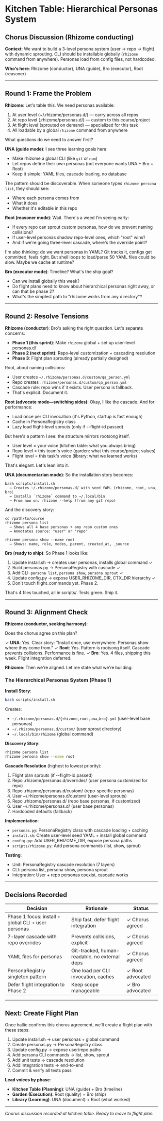 # Kitchen Table: Hierarchical Personas System
## Chorus Discussion (Rhizome conducting)

**Context**: We want to build a 3-level persona system (user → repo → flight) with dynamic sprouting. CLI should be installable globally (`rhizome` command from anywhere). Personas load from config files, not hardcoded.

**Who's here**: Rhizome (conductor), UNA (guide), Bro (executor), Root (reasoner)

---

## Round 1: Frame the Problem

**Rhizome**: Let's table this. We need personas available:
1. At user level (~/.rhizome/personas.d/) — carry across all repos
2. At repo level (.rhizome/personas.d/) — custom to this course/project
3. At flight level (sprouted on demand) — specialized for this task
4. All loadable by a global `rhizome` command from anywhere

What questions do we need to answer first?

**UNA (guide mode)**:
I see three learning goals here:
- Make rhizome a global CLI (like `git` or `npm`)
- Let repos define their own personas (not everyone wants UNA + Bro + Root)
- Keep it simple: YAML files, cascade loading, no database

The pattern should be discoverable. When someone types `rhizome persona list`, they should see:
- Where each persona comes from
- What it does
- Whether it's editable in this repo

**Root (reasoner mode)**:
Wait. There's a weed I'm seeing early:
- If every repo can sprout custom personas, how do we prevent naming collisions?
- If user-level personas shadow repo-level ones, which "root" wins?
- And if we're going three-level cascade, where's the override point?

I'm also thinking: do we want personas in YAML? Git tracks it, configs get committed, feels right. But shell loops to load/parse 50 YAML files could be slow. Maybe we cache at runtime?

**Bro (executor mode)**:
Timeline? What's the ship goal?
- Can we install globally this week?
- Do flight plans need to know about hierarchical personas right away, or can that be phase 2?
- What's the simplest path to "rhizome works from any directory"?

---

## Round 2: Resolve Tensions

**Rhizome (conductor)**:
Bro's asking the right question. Let's separate concerns:
- **Phase 1 (this sprint)**: Make `rhizome` global + set up user-level personas.d/
- **Phase 2 (next sprint)**: Repo-level customization + cascading resolution
- **Phase 3**: Flight plan sprouting (already partially designed)

Root, about naming collisions:
- User creates `~/.rhizome/personas.d/custom/qa_person.yml`
- Repo creates `.rhizome/personas.d/custom/qa_person.yml`
- Cascade rule: repo wins if it exists. User persona is fallback.
- That's explicit. Document it.

**Root (advocate mode—switching sides)**:
Okay, I like the cascade. And for performance:
- Load once per CLI invocation (it's Python, startup is fast enough)
- Cache in PersonaRegistry class
- Lazy load flight-level sprouts (only if --flight-id passed)

But here's a pattern I see: the structure mirrors rootsong itself.
- User level = your voice (kitchen table: what you always bring)
- Repo level = this team's voice (garden: what this course/project values)
- Flight level = this task's voice (library: what we learned works)

That's elegant. Let's lean into it.

**UNA (documentarian mode)**:
So the installation story becomes:
```
bash scripts/install.sh
  → Creates ~/.rhizome/personas.d/ with seed YAML (rhizome, root, una, bro)
  → Installs `rhizome` command to ~/.local/bin
  → From now on: rhizome --help (from any git repo)
```

And the discovery story:
```
cd /path/to/course
rhizome persona list
  → Shows all 4 base personas + any repo custom ones
  → Annotates source: "user" or "repo"

rhizome persona show --name root
  → Shows: name, role, modes, parent, created_at, _source
```

**Bro (ready to ship)**:
So Phase 1 looks like:
1. Update install.sh → creates user personas, installs global command ✓
2. Build personas.py → PersonaRegistry with cascade ✓
3. Add CLI: `persona list`, `persona show`, `persona sprout` ✓
4. Update config.py → expose USER_RHIZOME_DIR, CTX_DIR hierarchy ✓
5. Don't touch flight_commands yet. Phase 2.

That's 4 files touched, all in scripts/. Tests green. Ship it.

---

## Round 3: Alignment Check

**Rhizome (conductor, seeking harmony)**:

Does the chorus agree on this plan?

✓ **UNA**: Yes. Clear story: "Install once, use everywhere. Personas show where they come from."
✓ **Root**: Yes. Pattern is rootsong itself. Cascade prevents collisions. Performance is fine.
✓ **Bro**: Yes. 4 files, shipping this week. Flight integration deferred.

**Rhizome**: Then we're aligned. Let me state what we're building:

### The Hierarchical Personas System (Phase 1)

**Install Story**:
```bash
bash scripts/install.sh
```
Creates:
- `~/.rhizome/personas.d/{rhizome,root,una,bro}.yml` (user-level base personas)
- `~/.rhizome/personas.d/custom/` (user sprout directory)
- `~/.local/bin/rhizome` (global command)

**Discovery Story**:
```bash
rhizome persona list
rhizome persona show --name root
```

**Cascade Resolution** (highest to lowest priority):
1. Flight plan sprouts (if --flight-id passed)
2. Repo .rhizome/personas.d/overrides/ (user persona customized for repo)
3. Repo .rhizome/personas.d/custom/ (repo-specific personas)
4. User ~/.rhizome/personas.d/custom/ (user-level sprouts)
5. Repo .rhizome/personas.d/ (repo base personas, if customized)
6. User ~/.rhizome/personas.d/ (user base personas)
7. Hardcoded defaults (fallback)

**Implementation**:
- `personas.py`: PersonaRegistry class with cascade loading + caching
- `install.sh`: Create user-level seed YAML + install global command
- `config.py`: Add USER_RHIZOME_DIR, expose persona paths
- `scripts/rhizome.py`: Add persona commands (list, show, sprout)

**Testing**:
- Unit: PersonaRegistry cascade resolution (7 layers)
- CLI: persona list, persona show, persona sprout
- Integration: User + repo personas coexist, cascade works

---

## Decisions Recorded

| Decision | Rationale | Status |
|----------|-----------|--------|
| Phase 1 focus: install + global CLI + user personas | Ship fast, defer flight integration | ✓ Chorus agreed |
| 7-layer cascade with repo overrides | Prevents collisions, explicit | ✓ Chorus agreed |
| YAML files for personas | Git-tracked, human-readable, no external deps | ✓ Chorus agreed |
| PersonaRegistry singleton pattern | One load per CLI invocation, caches | ✓ Root advocated |
| Defer flight integration to Phase 2 | Keep scope manageable | ✓ Bro advocated |

---

## Next: Create Flight Plan

Once hallie confirms this chorus agreement, we'll create a flight plan with these steps:

1. Update install.sh → user personas + global command
2. Create personas.py → PersonaRegistry class
3. Update config.py → expose user/repo paths
4. Add persona CLI commands → list, show, sprout
5. Add unit tests → cascade resolution
6. Add integration tests → end-to-end
7. Commit & verify all tests pass

**Lead voices by phase**:
- **Kitchen Table (Planning)**: UNA (guide) + Bro (timeline)
- **Garden (Execution)**: Root (quality) + Bro (ship)
- **Library (Learning)**: UNA (document) + Root (what worked)

---

*Chorus discussion recorded at kitchen table. Ready to move to flight plan.*
